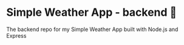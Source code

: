 # Simple Weather App - backend 🎉
The backend repo for my Simple Weather App built with Node.js and Express
